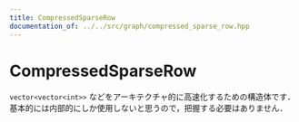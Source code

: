 ```yaml
---
title: CompressedSparseRow
documentation_of: ../../src/graph/compressed_sparse_row.hpp
---
```


# CompressedSparseRow

`vector<vector<int>>` などをアーキテクチャ的に高速化するための構造体です．<br>
基本的には内部的にしか使用しないと思うので，把握する必要はありません．